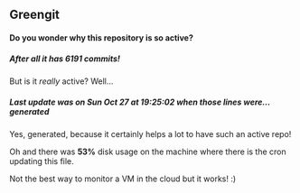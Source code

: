 ## Greengit

#### Do you wonder why this repository is so active?

##### After all it has 6191 commits!

But is it *really* active? Well...

##### Last update was on Sun Oct 27 at 19:25:02 when those lines were... generated

Yes, generated, because it certainly helps a lot to have such an active repo!

Oh and there was **53%** disk usage on the machine
where there is the cron updating this file.

Not the best way to monitor a VM in the cloud but it works! :)
